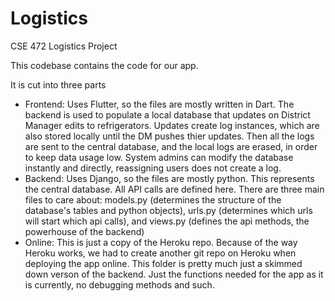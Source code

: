 # Logistics

CSE 472 Logistics Project

This codebase contains the code for our app.

It is cut into three parts

- Frontend: Uses Flutter, so the files are mostly written in Dart. The backend is used to populate a local database that updates on District Manager edits to refrigerators. Updates create log instances, which are also stored locally until the DM pushes thier updates. Then all the logs are sent to the central database, and the local logs are erased, in order to keep data usage low. System admins can modify the database instantly and directly, reassigning users does not create a log.
- Backend: Uses Django, so the files are mostly python. This represents the central database. All API calls are defined here. There are three main files to care about: models.py (determines the structure of the database's tables and python objects), urls.py (determines which urls will start which api calls), and views.py (defines the api methods, the powerhouse of the backend)
- Online: This is just a copy of the Heroku repo. Because of the way Heroku works, we had to create another git repo on Heroku when deploying the app online. This folder is pretty much just a skimmed down verson of the backend. Just the functions needed for the app as it is currently, no debugging methods and such.
